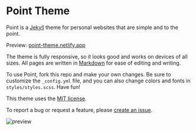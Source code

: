 # Point Theme

Point is a [Jekyll](https://jekyllrb.com/) theme for personal websites that are simple and to the point.

Preview: [point-theme.netlify.app](https://point-theme.netlify.app/)

The theme is fully responsive, so it looks good and works on devices of all sizes. All pages are written in [Markdown](https://github.com/adam-p/markdown-here/wiki/Markdown-Cheatsheet) for ease of editing and writing.

To use Point, fork this repo and make your own changes. Be sure to customize the `_config.yml` file, and you can also change colors and fonts in `styles/styles.scss`. Have fun!

This theme uses the [MIT license](https://choosealicense.com/licenses/mit/).

To report a bug or request a feature, please [create an issue](https://github.com/katavie/point-theme/issues).

![preview](preview.png)
